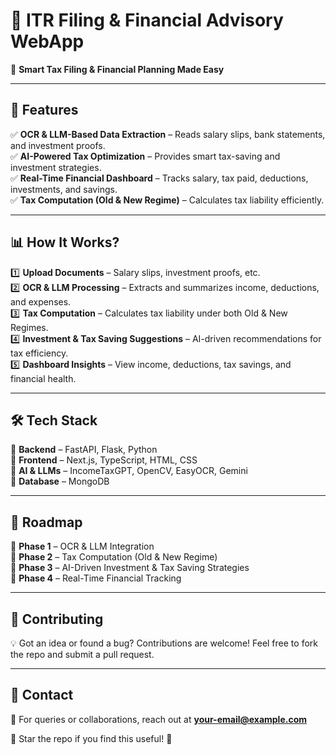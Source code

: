 # 📌 ITR Filing & Financial Advisory WebApp  

🚀 **Smart Tax Filing & Financial Planning Made Easy**  

---

## 🔹 Features  

✅ **OCR & LLM-Based Data Extraction** – Reads salary slips, bank statements, and investment proofs.  
✅ **AI-Powered Tax Optimization** – Provides smart tax-saving and investment strategies.  
✅ **Real-Time Financial Dashboard** – Tracks salary, tax paid, deductions, investments, and savings.  
✅ **Tax Computation (Old & New Regime)** – Calculates tax liability efficiently.  

---

## 📊 How It Works?  

1️⃣ **Upload Documents** – Salary slips, investment proofs, etc.  
2️⃣ **OCR & LLM Processing** – Extracts and summarizes income, deductions, and expenses.  
3️⃣ **Tax Computation** – Calculates tax liability under both Old & New Regimes.  
4️⃣ **Investment & Tax Saving Suggestions** – AI-driven recommendations for tax efficiency.  
5️⃣ **Dashboard Insights** – View income, deductions, tax savings, and financial health.  

---

## 🛠 Tech Stack  

🔹 **Backend** – FastAPI, Flask, Python  
🔹 **Frontend** – Next.js, TypeScript, HTML, CSS  
🔹 **AI & LLMs** – IncomeTaxGPT, OpenCV, EasyOCR, Gemini  
🔹 **Database** – MongoDB  


---

## 📝 Roadmap  

🚀 **Phase 1** – OCR & LLM Integration  
🚀 **Phase 2** – Tax Computation (Old & New Regime)  
🚀 **Phase 3** – AI-Driven Investment & Tax Saving Strategies  
🚀 **Phase 4** – Real-Time Financial Tracking  

---

## 🤝 Contributing  

💡 Got an idea or found a bug? Contributions are welcome! Feel free to fork the repo and submit a pull request.  

---

## 📩 Contact  

📧 For queries or collaborations, reach out at **your-email@example.com**  

💙 Star the repo if you find this useful! 🚀
